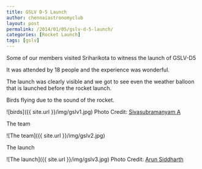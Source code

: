 ```yaml
---
title: GSLV D-5 Launch
author: chennaiastronomyclub
layout: post
permalink: /2014/01/05/gslv-d-5-launch/
categories: [Rocket Launch]
tags: [gslv]
---
```

Some of our members visited Sriharikota to witness the launch of GSLV-D5

It was attended by 18 people and the experience was wonderful.

The launch was clearly visible and we got to see even the weather balloon that is launched before the rocket launch.

Birds flying due to the sound of the rocket.

![birds]({{ site.url }}/img/gslv1.jpg)
<span class="image-credit">Photo Credit: <a href="https://sivasubramanyam.me">Sivasubramanyam A</a></span>

The team

![The team]({{ site.url }}/img/gslv2.jpg)

The launch

![The launch]({{ site.url }}/img/gslv3.jpg)
<span class="image-credit">Photo Credit: <a href="https://www.facebook.com/anticlocktime">Arun Siddharth</a></span>